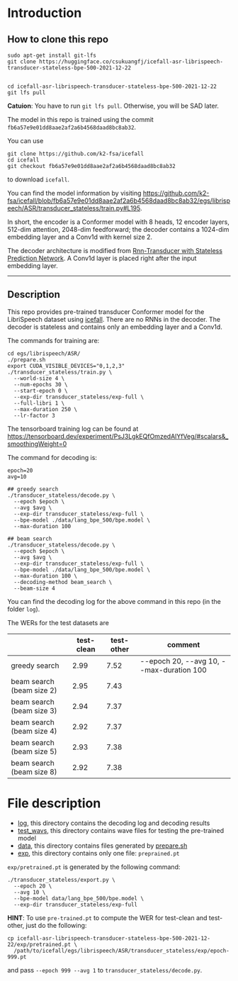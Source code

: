 # Introduction

## How to clone this repo
```
sudo apt-get install git-lfs
git clone https://huggingface.co/csukuangfj/icefall-asr-librispeech-transducer-stateless-bpe-500-2021-12-22


cd icefall-asr-librispeech-transducer-stateless-bpe-500-2021-12-22
git lfs pull
```

**Catuion**: You have to run `git lfs pull`. Otherwise, you will be SAD later.

The model in this repo is trained using the commit `fb6a57e9e01dd8aae2af2a6b4568daad8bc8ab32`.

You can use

```
git clone https://github.com/k2-fsa/icefall
cd icefall
git checkout fb6a57e9e01dd8aae2af2a6b4568daad8bc8ab32
```
to download `icefall`.

You can find the model information by visiting <https://github.com/k2-fsa/icefall/blob/fb6a57e9e01dd8aae2af2a6b4568daad8bc8ab32/egs/librispeech/ASR/transducer_stateless/train.py#L195>.

In short, the encoder is a Conformer model with 8 heads, 12 encoder layers, 512-dim attention, 2048-dim feedforward;
the decoder contains a 1024-dim embedding layer and a Conv1d with kernel size 2.

The decoder architecture is modified from
[Rnn-Transducer with Stateless Prediction Network](https://ieeexplore.ieee.org/document/9054419).
A Conv1d layer is placed right after the input embedding layer.

-----

## Description

This repo provides pre-trained transducer Conformer model for the LibriSpeech dataset
using [icefall][icefall]. There are no RNNs in the decoder. The decoder is stateless
and contains only an embedding layer and a Conv1d.

The commands for training are:

```
cd egs/librispeech/ASR/
./prepare.sh
export CUDA_VISIBLE_DEVICES="0,1,2,3"
./transducer_stateless/train.py \
  --world-size 4 \
  --num-epochs 30 \
  --start-epoch 0 \
  --exp-dir transducer_stateless/exp-full \
  --full-libri 1 \
  --max-duration 250 \
  --lr-factor 3
```

The tensorboard training log can be found at
<https://tensorboard.dev/experiment/PsJ3LgkEQfOmzedAlYfVeg/#scalars&_smoothingWeight=0>

The command for decoding is:
```
epoch=20
avg=10

## greedy search
./transducer_stateless/decode.py \
  --epoch $epoch \
  --avg $avg \
  --exp-dir transducer_stateless/exp-full \
  --bpe-model ./data/lang_bpe_500/bpe.model \
  --max-duration 100

## beam search
./transducer_stateless/decode.py \
  --epoch $epoch \
  --avg $avg \
  --exp-dir transducer_stateless/exp-full \
  --bpe-model ./data/lang_bpe_500/bpe.model \
  --max-duration 100 \
  --decoding-method beam_search \
  --beam-size 4
```

You can find the decoding log for the above command in this
repo (in the folder `log`).

The WERs for the test datasets are

|                           | test-clean | test-other | comment                                  |
|---------------------------|------------|------------|------------------------------------------|
| greedy search             | 2.99       | 7.52       | --epoch 20, --avg 10, --max-duration 100 |
| beam search (beam size 2) | 2.95       | 7.43       |                                          |
| beam search (beam size 3) | 2.94       | 7.37       |                                          |
| beam search (beam size 4) | 2.92       | 7.37       |                                          |
| beam search (beam size 5) | 2.93       | 7.38       |                                          |
| beam search (beam size 8) | 2.92       | 7.38       |                                          |


# File description

- [log][log], this directory contains the decoding log and decoding results
- [test_wavs][test_wavs], this directory contains wave files for testing the pre-trained model
- [data][data], this directory contains files generated by [prepare.sh][prepare]
- [exp][exp], this directory contains only one file: `preprained.pt`

`exp/pretrained.pt` is generated by the following command:
```
./transducer_stateless/export.py \
  --epoch 20 \
  --avg 10 \
  --bpe-model data/lang_bpe_500/bpe.model \
  --exp-dir transducer_stateless/exp-full
```

**HINT**: To use `pre-trained.pt` to compute the WER for test-clean and test-other,
just do the following:
```
cp icefall-asr-librispeech-transducer-stateless-bpe-500-2021-12-22/exp/pretrained.pt \
  /path/to/icefall/egs/librispeech/ASR/transducer_stateless/exp/epoch-999.pt
```
and pass `--epoch 999 --avg 1` to `transducer_stateless/decode.py`.


[icefall]: https://github.com/k2-fsa/icefall
[prepare]: https://github.com/k2-fsa/icefall/blob/master/egs/librispeech/ASR/prepare.sh
[exp]: https://huggingface.co/csukuangfj/icefall-asr-librispeech-transducer-stateless-bpe-500-2021-12-22/tree/main/exp
[data]: https://huggingface.co/csukuangfj/icefall-asr-librispeech-transducer-stateless-bpe-500-2021-12-22/tree/main/data
[test_wavs]: https://huggingface.co/csukuangfj/icefall-asr-librispeech-transducer-stateless-bpe-500-2021-12-22/tree/main/test_wavs
[log]: https://huggingface.co/csukuangfj/icefall-asr-librispeech-transducer-stateless-bpe-500-2021-12-22/tree/main/log
[icefall]: https://github.com/k2-fsa/icefall
